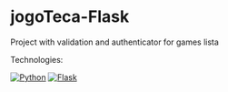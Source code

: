 # jogoTeca-Flask

Project with validation and authenticator for games lista

Technologies:

[![Python](https://img.shields.io/badge/Python-3.x-blue.svg)](https://www.python.org/)
[![Flask](https://img.shields.io/badge/Flask-1.x-yellow.svg)](https://flask.palletsprojects.com/)
